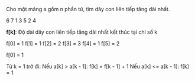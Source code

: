 Cho một mảng a gồm n phần tử, tìm dãy con liên tiếp tăng dài nhất.

6
7 1 3 5 2 4

**f[k]**: Độ dài dãy con liên tiếp tăng dài nhất kết thúc tại chỉ số k

f[0] = 1
f[1] = 1
f[2] = 2
f[3] = 3
f[4] = 1
f[5] = 2

f[0] = 1 

Từ k = 1 trở đi:
Nếu a[k] > a[k - 1]:  f[k] = f[k - 1] + 1
Nếu a[k] <= a[k - 1]: f[k] = 1


